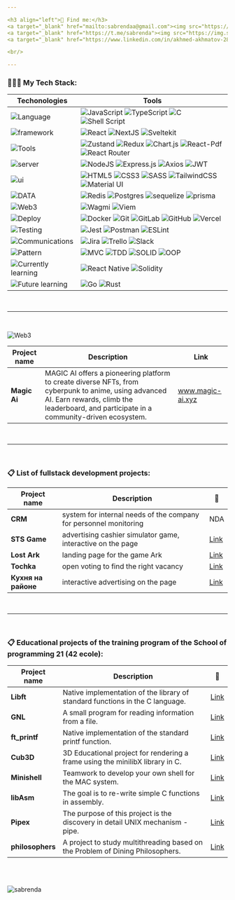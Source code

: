 ```yaml
---

<h3 align="left">💬 Find me:</h3>
<a target="_blank" href="mailto:sabrendaa@gmail.com"><img src="https://img.shields.io/badge/Gmail-D14836?style=for-the-badge&logo=gmail&logoColor=white" /></a>
<a target="_blank" href="https://t.me/sabrenda"><img src="https://img.shields.io/badge/Telegram-2CA5E0?style=for-the-badge&logo=telegram&logoColor=white" /></a>  
<a target="_blank" href="https://www.linkedin.com/in/akhmed-akhmatov-28aab9251/"><img src="https://img.shields.io/badge/linkedin-%230077B5.svg?style=for-the-badge&logo=linkedin&logoColor=white" /></a>

<br/>

---
```

<h3 align="left">👨🏻‍💻 My Tech Stack:</h3>

Techonologies | Tools
--- | ---
![Language](https://img.shields.io/badge/programming%20languages-20232A?style=for-the-badge) | ![JavaScript](https://img.shields.io/badge/javascript-%23323330.svg?style=for-the-badge&logo=javascript&logoColor=%23F7DF1E) ![TypeScript](https://img.shields.io/badge/typescript-%23007ACC.svg?style=for-the-badge&logo=typescript&logoColor=white) ![C](https://img.shields.io/badge/c-%2300599C.svg?style=for-the-badge&logo=c&logoColor=white) ![Shell Script](https://img.shields.io/badge/shell_script-%23121011.svg?style=for-the-badge&logo=gnu-bash&logoColor=white)
![framework](https://img.shields.io/badge/framework-20232A?style=for-the-badge) | ![React](https://img.shields.io/badge/React-20232A?style=for-the-badge&logo=react) ![NextJS](https://img.shields.io/badge/next.js-000000?style=for-the-badge&logo=nextdotjs&logoColor=white) ![Sveltekit](https://img.shields.io/badge/svelte-%23f1413d.svg?style=for-the-badge&logo=svelte&logoColor=white) 
![Tools](https://img.shields.io/badge/frontend%20Tools-20232A?style=for-the-badge) | ![Zustand](https://img.shields.io/badge/Zustand-39477F?style=for-the-badge&logo=realm&logoColor=white) ![Redux](https://img.shields.io/badge/redux-%23593d88.svg?style=for-the-badge&logo=redux&logoColor=white) ![Chart.js](https://img.shields.io/badge/Chart.js-20232A?style=for-the-badge&logo=chart.js) ![React-Pdf](https://img.shields.io/badge/React.Pdf-%23DD0031.svg?style=for-the-badge&logo=adobeacrobatreader) ![React Router](https://img.shields.io/badge/React_Router-CA4245?style=for-the-badge&logo=react-router&logoColor=white)
![server](https://img.shields.io/badge/server%20library-20232A?style=for-the-badge) | ![NodeJS](https://img.shields.io/badge/node.js-6DA55F?style=for-the-badge&logo=node.js&logoColor=white) ![Express.js](https://img.shields.io/badge/express.js-%23404d59.svg?style=for-the-badge&logo=express&logoColor=%2361DAFB) ![Axios](https://img.shields.io/badge/Axios-20232A?style=for-the-badge&logo=axios) ![JWT](https://img.shields.io/badge/JWT-black?style=for-the-badge&logo=JSON%20web%20tokens)
![ui](https://img.shields.io/badge/ui-20232A?style=for-the-badge)  | ![HTML5](https://img.shields.io/badge/html5-%23E34F26.svg?style=for-the-badge&logo=html5&logoColor=white) ![CSS3](https://img.shields.io/badge/css3-%231572B6.svg?style=for-the-badge&logo=css3&logoColor=white) ![SASS](https://img.shields.io/badge/SASS/SCSS-hotpink.svg?style=for-the-badge&logo=SASS&logoColor=white) ![TailwindCSS](https://img.shields.io/badge/tailwindcss-%2338B2AC.svg?style=for-the-badge&logo=tailwind-css&logoColor=white) ![Material UI](https://img.shields.io/badge/materialui-%230081CB.svg?style=for-the-badge&logo=material-ui&logoColor=white)
![DATA](https://img.shields.io/badge/DATABASE-20232A?style=for-the-badge) | ![Redis](https://img.shields.io/badge/redis-%23DD0031.svg?style=for-the-badge&logo=redis&logoColor=white) ![Postgres](https://img.shields.io/badge/postgres-%23316192.svg?style=for-the-badge&logo=postgresql&logoColor=white) ![sequelize](https://img.shields.io/badge/Sequelize-20232A?style=for-the-badge&logo=Sequelize) ![prisma](https://img.shields.io/badge/prisma-20232A?style=for-the-badge&logo=prisma)
![Web3](https://img.shields.io/badge/Web3-20232A?style=for-the-badge) | ![Wagmi](https://img.shields.io/badge/Wagmi-3C3C3D?style=for-the-badge&logo=Ethereum&logoColor=white) ![Viem](https://img.shields.io/badge/Viem-3C3C3D?style=for-the-badge&logo=Ethereum&logoColor=white)
![Deploy](https://img.shields.io/badge/Deploy-20232A?style=for-the-badge) | ![Docker](https://img.shields.io/badge/docker-%230db7ed.svg?style=for-the-badge&logo=docker&logoColor=white) ![Git](https://img.shields.io/badge/git-%23F05033.svg?style=for-the-badge&logo=git&logoColor=white) ![GitLab](https://img.shields.io/badge/gitlab-%23181717.svg?style=for-the-badge&logo=gitlab&logoColor=white) ![GitHub](https://img.shields.io/badge/github-%23121011.svg?style=for-the-badge&logo=github&logoColor=white) ![Vercel](https://img.shields.io/badge/vercel-%23000000.svg?style=for-the-badge&logo=vercel&logoColor=white)
 ![Testing](https://img.shields.io/badge/Testing-20232A?style=for-the-badge) | ![Jest](https://img.shields.io/badge/-jest-%23C21325?style=for-the-badge&logo=jest&logoColor=white) ![Postman](https://img.shields.io/badge/Postman-FF6C37?style=for-the-badge&logo=postman&logoColor=white) ![ESLint](https://img.shields.io/badge/ESLint-4B3263?style=for-the-badge&logo=eslint&logoColor=white)
  ![Communications](https://img.shields.io/badge/communications-20232A?style=for-the-badge) | ![Jira](https://img.shields.io/badge/jira-%230A0FFF.svg?style=for-the-badge&logo=jira&logoColor=white) ![Trello](https://img.shields.io/badge/Trello-%23026AA7.svg?style=for-the-badge&logo=Trello&logoColor=white) ![Slack](https://img.shields.io/badge/Slack-4A154B?style=for-the-badge&logo=slack&logoColor=white)
 ![Pattern](https://img.shields.io/badge/Pattern-20232A?style=for-the-badge) | ![MVC](https://img.shields.io/badge/mvc-20232A?style=for-the-badge) ![TDD](https://img.shields.io/badge/tdd-20232A?style=for-the-badge) ![SOLID](https://img.shields.io/badge/solid-20232A?style=for-the-badge) ![OOP](https://img.shields.io/badge/oop-20232A?style=for-the-badge)
![Currently learning](https://img.shields.io/badge/Currently%20learning-577777?style=for-the-badge)| ![React Native](https://img.shields.io/badge/react_native-%2320232a.svg?style=for-the-badge&logo=react&logoColor=%2361DAFB) ![Solidity](https://img.shields.io/badge/Solidity-3C3C3D?style=for-the-badge&logo=Ethereum&logoColor=white)
![Future learning](https://img.shields.io/badge/Future%20learning-577777?style=for-the-badge)| ![Go](https://img.shields.io/badge/go-%2300ADD8.svg?style=for-the-badge&logo=go&logoColor=white) ![Rust](https://img.shields.io/badge/rust-%23000000.svg?style=for-the-badge&logo=rust&logoColor=white)

<br/>

---

<br/>

![Web3](https://img.shields.io/badge/Web3-Projects-3C3C3D?style=for-the-badge&logo=Ethereum&logoColor=white)

Project name|Description|Link
-|-|-
**Magic Ai**|MAGIC AI offers a pioneering platform to create diverse NFTs, from cyberpunk to anime, using advanced AI. Earn rewards, climb the leaderboard, and participate in a community-driven ecosystem.|www.magic-ai.xyz

<br/>

---

<br/>

<h3 align="left">📋 List of fullstack development projects:</h3>

Project name|Description|🔗
-|-|-
**CRM**|system for internal needs of the company for personnel monitoring|NDA
**STS Game**|advertising cashier simulator game, interactive on the page|[Link](https://pikabu.ru/story/_10706909)
**Lost Ark**|landing page for the game Ark|[Link](https://special.pikabu.ru/lost_ark/fourth_birthday)
**Tochka**|open voting to find the right vacancy|[Link](https://special.pikabu.ru/tochka_hr/dream_work)
**Кухня на районе**|interactive advertising on the page|[Link](https://pikabu.ru/story/_10940186)

<br/>

---

<br/>

<h3 align="left">📋 Educational projects of the training program of the School of programming 21 (42 ecole):</h3>
 
Project name|Description|🔗
-|-|-
**Libft**|Native implementation of the library of standard functions in the C language.| [Link](https://github.com/sabrenda/libft)
**GNL**| A small program for reading information from a file.| [Link](https://github.com/sabrenda/get_next_line)
**ft_printf**|Native implementation of the standard printf function.| [Link](https://github.com/sabrenda/ft_printf)
**Cub3D**| 3D Educational project for rendering a frame using the minilibX library in C.| [Link](https://github.com/sabrenda/Cub3D)
**Minishell**|Teamwork to develop your own shell for the MAC system.| [Link](https://github.com/sabrenda/Minishell)
**libAsm**|The goal is to re-write simple C functions in assembly.| [Link](https://github.com/sabrenda/libAsm)
**Pipex**|The purpose of this project is the discovery in detail UNIX mechanism - pipe.| [Link](https://github.com/sabrenda/Pipex)
**philosophers**|A project to study multithreading based on the Problem of Dining Philosophers.| [Link](https://github.com/sabrenda/Philosophers)

<br />
<br />

<p align="left"> <img src="https://komarev.com/ghpvc/?username=sabrenda&label=Profile%20views&color=0e75b6&style=flat" alt="sabrenda" /> </p>
